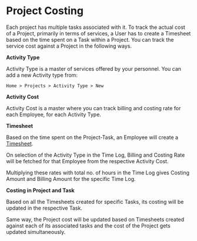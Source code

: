 # Project Costing 

Each project has multiple tasks associated with it. To track the actual cost of a Project, primarily in terms of services, a User has to create a Timesheet based on the time spent on a Task within a Project. You can track the service cost against a Project in the following ways.

**Activity Type** 

Activity Type is a master of services offered by your personnel. You can add a new Activity type from:

`Home > Projects > Activity Type > New`

**Activity Cost**

Activity Cost is a master where you can track billing and costing rate for each Employee, for each Activity Type.

**Timesheet** 

Based on the time spent on the Project-Task, an Employee will create a [Timesheet](../Project/timesheets.md).

On selection of the Activity Type in the Time Log, Billing and Costing Rate will be fetched for that Employee from the respective Activity Cost.

Multiplying these rates with total no. of hours in the Time Log gives Costing Amount and Billing Amount for the specific Time Log.

**Costing in Project and Task**
  
Based on all the Timesheets created for specific Tasks, its costing will be updated in the respective Task.

Same way, the Project cost will be updated based on Timesheets created against each of its associated tasks and the cost of the Project gets updated simultaneously.